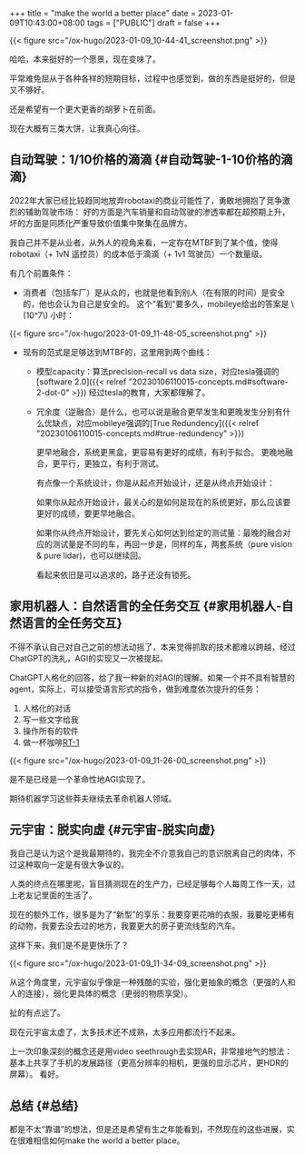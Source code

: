 +++
title = "make the world a better place"
date = 2023-01-09T10:43:00+08:00
tags = ["PUBLIC"]
draft = false
+++

{{< figure src="/ox-hugo/2023-01-09_10-44-41_screenshot.png" >}}

哈哈，本来挺好的一个愿景，现在变味了。

平常难免屈从于各种各样的短期目标，过程中也感觉到，做的东西是挺好的，但是又不够好。

还是希望有一个更大更香的胡萝卜在前面。

现在大概有三类大饼，让我真心向往。


## 自动驾驶：1/10价格的滴滴 {#自动驾驶-1-10价格的滴滴}

2022年大家已经比较趋同地放弃robotaxi的商业可能性了，勇敢地拥抱了竞争激烈的辅助驾驶市场：
好的方面是汽车销量和自动驾驶的渗透率都在超预期上升，坏的方面是同质化严重导致价值集中聚集在品牌方。

我自己并不是从业者，从外人的视角来看，一定存在MTBF到了某个值，使得robotaxi（+ 1vN 遥控员）的成本低于滴滴（+ 1v1 驾驶员）一个数量级。

有几个前置条件：

-   消费者（包括车厂）是从众的，也就是他看到别人（在有限的时间）是安全的，他也会认为自己是安全的。
    这个"看到"要多久，mobileye给出的答案是 \\(10^7\\) 小时：

{{< figure src="/ox-hugo/2023-01-09_11-48-05_screenshot.png" >}}

-   现有的范式是足够达到MTBF的，这里用到两个曲线：
    -   模型capacity：算法precision-recall vs data size，对应tesla强调的[software 2.0]({{< relref "20230106110015-concepts.md#software-2-dot-0" >}})
        经过tesla的教育，大家都理解了。
    -   冗余度（逆融合）是什么，也可以说是融合更早发生和更晚发生分别有什么优缺点，对应mobileye强调的[True Redundency]({{< relref "20230106110015-concepts.md#true-redundency" >}})

        更早地融合，系统更黑盒，更容易有更好的成绩，有利于拟合。
        更晚地融合，更平行，更独立，有利于测试。

        有点像一个系统设计，你是从起点开始设计，还是从终点开始设计：

        如果你从起点开始设计，最关心的是如何是现在的系统更好，那么应该要更好的成绩，要更早地融合。

        如果你从终点开始设计，要先关心如何达到给定的测试量：最晚的融合对应的测试量是不同的车，再回一步是，同样的车，两套系统（pure vision &amp; pure lidar)，也可以继续回。

        看起来依旧是可以追求的，路子还没有锁死。


## 家用机器人：自然语言的全任务交互 {#家用机器人-自然语言的全任务交互}

不得不承认自己对自己之前的想法动摇了，本来觉得抓取的技术都难以跨越，经过ChatGPT的洗礼，AGI的实现又一次被提起。

ChatGPT人格化的回答，给了我一种新的对AGI的理解。如果一个并不具有智慧的agent，实际上，可以接受语言形式的指令，做到难度依次提升的任务：

1.  人格化的对话
2.  写一些文字给我
3.  操作所有的软件
4.  做一杯咖啡[RT-1](https://ai.googleblog.com/2022/12/rt-1-robotics-transformer-for-real.html)

{{< figure src="/ox-hugo/2023-01-09_11-26-00_screenshot.png" >}}

是不是已经是一个革命性地AGI实现了。

期待机器学习这些莽夫继续去革命机器人领域。


## 元宇宙：脱实向虚 {#元宇宙-脱实向虚}

我自己是认为这个是我最期待的，我完全不介意我自己的意识脱离自己的肉体，不过这种取向一定是有很大争议的。

人类的终点在哪里呢，盲目猜测现在的生产力，已经足够每个人每周工作一天，过上老友记里面的生活了。

现在的额外工作，很多是为了“新型”的享乐：我要穿更花哨的衣服，我要吃更稀有的动物，我要去没去过的地方，我要更大的房子更流线型的汽车。

这样下来，我们是不是更快乐了？

{{< figure src="/ox-hugo/2023-01-09_11-34-09_screenshot.png" >}}

从这个角度里，元宇宙似乎像是一种残酷的实验，强化更抽象的概念（更强的人和人的连接），弱化更具体的概念（更弱的物质享受）。

扯的有点远了。

现在元宇宙太虚了，太多技术还不成熟，太多应用都流行不起来。

上一次印象深刻的概念还是用video seethrough去实现AR，非常接地气的想法：基本上共享了手机的发展路径（更高分辨率的相机，更强的显示芯片，更HDR的屏幕）。
看好。


## 总结 {#总结}

都是不太“靠谱”的想法，但是还是希望有生之年能看到，不然现在的这些进展，实在很难相信如何make the world a better place。
